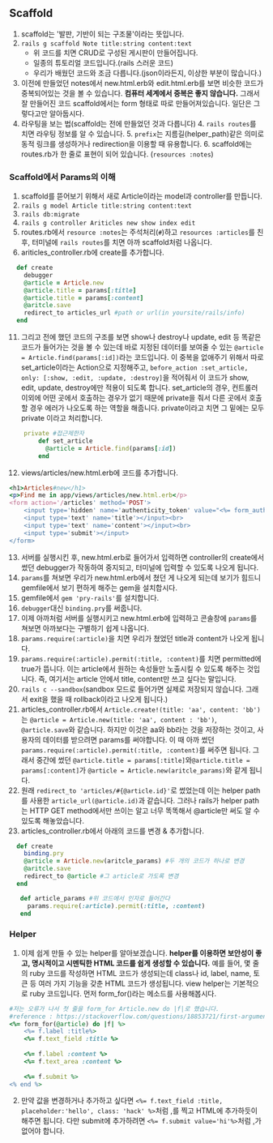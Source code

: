 ##  Scaffold
1. scaffold는 '발판, 기반이 되는 구조물'이라는 뜻입니다.
2. `rails g scaffold Note title:string content:text`
	* 위 코드를 치면 CRUD로 구성된 게시판이 만들어집니다.
	* 일종의 튜토리얼 코드입니다.(rails 스러운 코드)
	* 우리가 배웠던 코드와 조금 다릅니다.(json이라든지, 이상한 부분이 많습니다.)
3. 이전에 만들었던 notes에서 new.html.erb와 edit.html.erb를 보면 비슷한 코드가 중복되어있는 것을 볼 수 있습니다. **컴퓨터 세계에서 중복은 좋지 않습니다.** 그래서 잘 만들어진 코드 scaffold에서는 form 형태로 따로 만들어져있습니다. 일단은 그렇다고만 알아둡시다.
4. 라우팅을 보는 법(scaffold는 전에 만들었던 것과 다릅니다)
	4. `rails routes`를 치면 라우팅 정보를 알 수 있습니다.
	5. `prefix`는 지름길(helper_path)같은 의미로 동적 링크를 생성하거나 redirection을 이용할 때 유용합니다.
	6. scaffold에는 routes.rb가 한 줄로 표현이 되어 있습니다. (`resources :notes`)

### Scaffold에서 Params의 이해

1. scaffold를 뜯어보기 위해서 새로 Article이라는 model과 controller를 만듭니다. 
6. `rails g model Article title:string content:text`
7. `rails db:migrate`
8. `rails g controller Ariticles new show index edit`
9. routes.rb에서 `resource :notes`는 주석처리(`#`)하고 `resources :articles`를 친 후, 터미널에 `rails routes`를 치면 아까 scaffold처럼 나옵니다.
10. ariticles_controller.rb에 create를 추가합니다.
```ruby
  def create
    debugger
    @article = Article.new
    @article.title = params[:title]
    @article.title = params[:content]
    @aritcle.save
    redirect_to articles_url #path or url(in yoursite/rails/info)
  end
```
11. 그리고 전에 했던 코드의 구조를 보면 show나 destroy나 update, edit 등 똑같은 코드가 들어가는 것을 볼 수 있는데 바로 지정된 데이터를 보여줄 수 있는 `@article = Article.find(params[:id])`라는 코드입니다. 이 중복을 없애주기 위해서 따로 set_article이라는 Action으로 지정해주고, `before_action :set_article, only: [:show, :edit, :update, :destroy]`을 적어줘서 이 코드가 show, edit, update, destroy에만 적용이 되도록 합니다. set_article의 경우, 컨트롤러 이외에 어떤 곳에서 호출하는 경우가 없기 때문에 private을 줘서 다른 곳에서 호출할 경우 에러가 나오도록 하는 역할을 해줍니다.  private이라고 치면 그 밑에는 모두 private 이라고 처리합니다.
```ruby
	private #접근제한자
		def set_article
		  @article = Article.find(params[:id])
	    end
```
12. views/articles/new.html.erb에 코드를 추가합니다.
```ruby
<h1>Articles#new</h1>
<p>Find me in app/views/articles/new.html.erb</p>
<form action='/articles' method='POST'>
    <input type='hidden' name='authenticity_token' value="<%= form_authenticity_token %>"></input><br>
    <input type='text' name='title'></input><br>
    <input type='text' name='content'></input><br>
    <input type='submit'></input>
</form>
```
13. 서버를 실행시킨 후, new.html.erb로 들어가서 입력하면 controller의 create에서 썼던 debugger가 작동하여 중지되고, 터미널에 입력할 수 있도록 나오게 됩니다. 
14. `params`를 쳐보면 우리가 new.html.erb에서 쳤던 게 나오게 되는데 보기가 힘드니 gemfile에서 	보기 편하게 해주는 gem을 설치합시다. 
15. gemfile에서 `gem 'pry-rails'`를 설치합니다.
16. `debugger`대신 `binding.pry`를 써줍니다.
17. 이제 아까처럼 서버를 실행시키고 new.html.erb에 입력하고 콘솔창에 `params`를 쳐보면 아까보다는 구별하기 쉽게 나옵니다. 
18. `params.require(:article)`을 치면 우리가 쳤었던 title과 content가 나오게 됩니다. 
19. `params.require(:article).permit(:title, :content)`를 치면 permitted에 true가 뜹니다. 이는 article에서 원하는 속성들만 노출시킬 수 있도록 해주는 것입니다. 즉, 여기서는 article 안에서 title, content만 쓰고 싶다는 말입니다.
20. `rails c --sandbox`(sandbox 모드로 들어가면 실제로 저장되지 않습니다. 그래서 exit을 했을 때 rollback이라고 나오게 됩니다.)
21. articles_controller.rb에서 `Article.create!(title: 'aa', content: 'bb')`는 `@article = Article.new(title: 'aa', content : 'bb')`, `@article.save`와 같습니다. 하지만 이것은 aa와 bb라는 것을 저장하는 것이고, 사용자의 데이터를 받으려면 params를 써야합니다. 이 때 아까 썼던 `params.require(:article).permit(:title, :content)`를 써주면 됩니다. 그래서 중간에 썼던 `@article.title = params[:title]`와`@article.title = params[:content]`가 `@article = Article.new(aritcle_params)`와 같게 됩니다. 
22. 원래 `redirect_to 'articles/#{@article.id}'`로 썼었는데 이는 helper path를 사용한 `article_url(@article.id)`과 같습니다. 그러나 rails가 helper path는 HTTP GET method에서만 쓰이는 알고 너무 똑똑해서 @article만 써도 알 수 있도록 해놓았습니다.  
23. articles_controller.rb에서 아래의 코드를 변경 & 추가합니다.
```ruby
  def create
    binding.pry
    @article = Article.new(aritcle_params) #두 개의 코드가 하나로 변경
    @aritcle.save
    redirect_to @article #그 article로 가도록 변경
  end

   def article_params #위 코드에서 인자로 들어간다
     params.require(:article).permit(:title, :content)
   end	
```

### Helper

1. 이제 쉽게 만들 수 있는 helper를 알아보겠습니다. **helper를 이용하면 보안성이 좋고, 명시적이고 시멘틱한 HTML 코드를 쉽게 생성할 수 있습니다.** 예를 들어, 몇 줄의 ruby 코드를 작성하면 HTML 코드가 생성되는데 class나 id, label, name, 토큰 등 여러 가지 기능을 갖춘 HTML 코드가 생성됩니다. view helper는 기본적으로 ruby 코드입니다. 먼저 form_for()라는 메소드를 사용해봅시다.
```ruby
#저는 오류가 나서 첫 줄을 form_for Article.new do |f|로 했습니다.
#reference : https://stackoverflow.com/questions/18853721/first-argument-in-form-cannot-contain-nil-or-be-empty-rails-4
<%= form_for(@article) do |f| %>
	<%= f.label :title%>
	<%= f.text_field :title %>
	
	<%= f.label :content %>
	<%= f.text_area :content %>
	
	<%= f.submit %>
<% end %>
```
2. 만약 값을 변경하거나 추가하고 싶다면 `<%= f.text_field :title, placeholder:'hello', class: 'hack' %>`처럼 ,를 찍고 HTML에 추가하듯이 해주면 됩니다. 다만 submit에 추가하려면 `<%= f.submit value='hi'%>`처럼 ,가 없어야 합니다.

